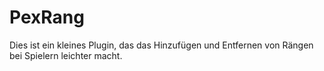 # PexRang
Dies ist ein kleines Plugin, das das Hinzufügen und Entfernen von Rängen bei Spielern leichter macht.
